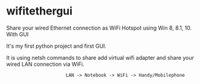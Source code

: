 # wifitethergui
Share your wired Ethernet connection as WiFi Hotspot using Win 8, 8.1, 10. 
With GUI

It's my first python project and first GUI.

It is using netsh commands to share add virtual wifi adapter and share your wired LAN connection via WiFi. 

                          LAN -> Notebook -> WiFi -> Handy/Mobilephone

